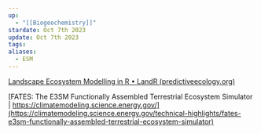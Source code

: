 ```yaml
---
up:
  - "[[Biogeochemistry]]"
stardate: Oct 7th 2023
update: Oct 7th 2023
tags: 
aliases:
  - ESM
---
```


[Landscape Ecosystem Modelling in R • LandR (predictiveecology.org)](https://landr.predictiveecology.org/)


[FATES: The E3SM Functionally Assembled Terrestrial Ecosystem Simulator | https://climatemodeling.science.energy.gov/](https://climatemodeling.science.energy.gov/technical-highlights/fates-e3sm-functionally-assembled-terrestrial-ecosystem-simulator)

